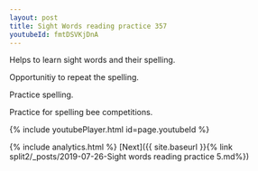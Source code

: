 ```yaml
---
layout: post
title: Sight Words reading practice 357
youtubeId: fmtDSVKjDnA
---
```

 
 
Helps to learn sight words and their spelling.

Opportunitiy to repeat the spelling. 

Practice spelling. 
 
Practice for spelling bee competitions. 
 
{% include youtubePlayer.html id=page.youtubeId %}
 
 
{% include analytics.html %} 
[Next]({{ site.baseurl }}{% link  split2/_posts/2019-07-26-Sight words reading practice 5.md%})
 
